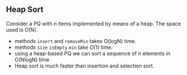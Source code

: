 ## Heap Sort

Consider a PQ with n items implemented by means of a heap.
	The space used is O(N).
- methods `insert` and `removeMin` takes O(logN) time. 
- methods `size` `isEmpty` `min` take O(1) time.
- using a heap-based PQ we can sort a sequence of n elements in O(NlogN) time
- Heap sort is much faster than insertion and selection sort.


	
	
